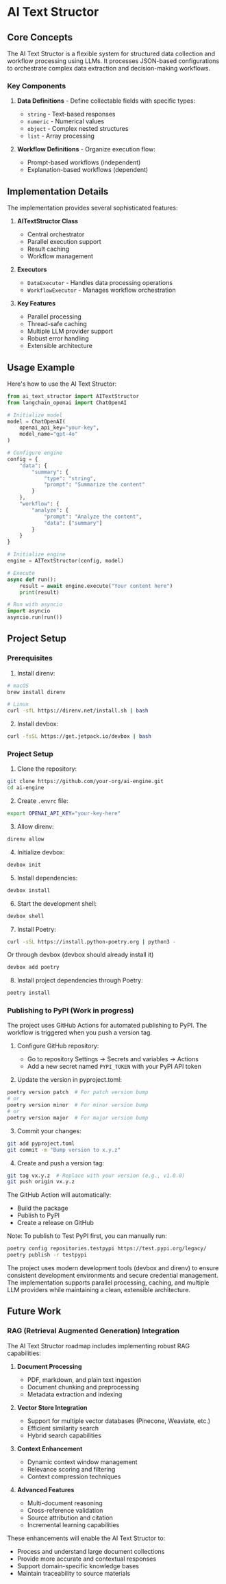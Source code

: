 # AI Text Structor

## Core Concepts
The AI Text Structor is a flexible system for structured data collection and workflow processing using LLMs. It processes JSON-based configurations to orchestrate complex data extraction and decision-making workflows.

### Key Components
1. **Data Definitions** - Define collectable fields with specific types:
   - `string` - Text-based responses
   - `numeric` - Numerical values
   - `object` - Complex nested structures
   - `list` - Array processing

2. **Workflow Definitions** - Organize execution flow:
   - Prompt-based workflows (independent)
   - Explanation-based workflows (dependent)

## Implementation Details
The implementation provides several sophisticated features:

1. **AITextStructor Class**
   - Central orchestrator
   - Parallel execution support
   - Result caching
   - Workflow management

2. **Executors**
   - `DataExecutor` - Handles data processing operations
   - `WorkflowExecutor` - Manages workflow orchestration

3. **Key Features**
   - Parallel processing
   - Thread-safe caching
   - Multiple LLM provider support
   - Robust error handling
   - Extensible architecture

## Usage Example

Here's how to use the AI Text Structor:

```python
from ai_text_structor import AITextStructor
from langchain_openai import ChatOpenAI

# Initialize model
model = ChatOpenAI(
    openai_api_key="your-key",
    model_name="gpt-4o"
)

# Configure engine
config = {
    "data": {
        "summary": {
            "type": "string",
            "prompt": "Summarize the content"
        }
    },
    "workflow": {
        "analyze": {
            "prompt": "Analyze the content",
            "data": ["summary"]
        }
    }
}

# Initialize engine
engine = AITextStructor(config, model)

# Execute
async def run():
    result = await engine.execute("Your content here")
    print(result)

# Run with asyncio
import asyncio
asyncio.run(run())
```


## Project Setup

### Prerequisites
1. Install direnv:
```bash
# macOS
brew install direnv

# Linux
curl -sfL https://direnv.net/install.sh | bash
```

2. Install devbox:
```bash
curl -fsSL https://get.jetpack.io/devbox | bash
```

### Project Setup
1. Clone the repository:
```bash
git clone https://github.com/your-org/ai-engine.git
cd ai-engine
```

2. Create `.envrc` file:
```bash
export OPENAI_API_KEY="your-key-here"
```

3. Allow direnv:
```bash
direnv allow
```

4. Initialize devbox:
```bash
devbox init
```

5. Install dependencies:
```bash
devbox install
```

6. Start the development shell:
```bash
devbox shell
```

7. Install Poetry:
```bash
curl -sSL https://install.python-poetry.org | python3 -
```
Or through devbox (devbox should already install it)
```bash
devbox add poetry
```

8. Install project dependencies through Poetry:
```bash
poetry install
```

### Publishing to PyPI (Work in progress)

The project uses GitHub Actions for automated publishing to PyPI. The workflow is triggered when you push a version tag.

1. Configure GitHub repository:
   - Go to repository Settings → Secrets and variables → Actions
   - Add a new secret named `PYPI_TOKEN` with your PyPI API token

2. Update the version in pyproject.toml:
```bash
poetry version patch  # For patch version bump
# or
poetry version minor  # For minor version bump
# or
poetry version major  # For major version bump
```

3. Commit your changes:
```bash
git add pyproject.toml
git commit -m "Bump version to x.y.z"
```

4. Create and push a version tag:
```bash
git tag vx.y.z  # Replace with your version (e.g., v1.0.0)
git push origin vx.y.z
```

The GitHub Action will automatically:
- Build the package
- Publish to PyPI
- Create a release on GitHub

Note: To publish to Test PyPI first, you can manually run:
```bash
poetry config repositories.testpypi https://test.pypi.org/legacy/
poetry publish -r testpypi
```


The project uses modern development tools (devbox and direnv) to ensure consistent development environments and secure credential management. The implementation supports parallel processing, caching, and multiple LLM providers while maintaining a clean, extensible architecture.

## Future Work

### RAG (Retrieval Augmented Generation) Integration
The AI Text Structor roadmap includes implementing robust RAG capabilities:

1. **Document Processing**
   - PDF, markdown, and plain text ingestion
   - Document chunking and preprocessing
   - Metadata extraction and indexing

2. **Vector Store Integration**
   - Support for multiple vector databases (Pinecone, Weaviate, etc.)
   - Efficient similarity search
   - Hybrid search capabilities

3. **Context Enhancement**
   - Dynamic context window management
   - Relevance scoring and filtering
   - Context compression techniques

4. **Advanced Features**
   - Multi-document reasoning
   - Cross-reference validation
   - Source attribution and citation
   - Incremental learning capabilities

These enhancements will enable the AI Text Structor to:
- Process and understand large document collections
- Provide more accurate and contextual responses
- Support domain-specific knowledge bases
- Maintain traceability to source materials